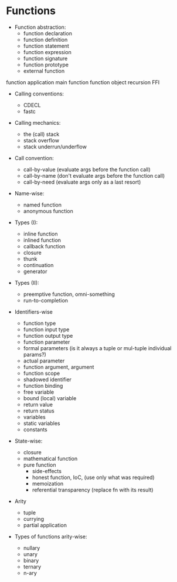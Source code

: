 # Functions


* Function abstraction:
  - function declaration
  - function definition
  - function statement
  - function expression
  - function signature
  - function prototype
  - external function


function application
main function
function object
recursion
FFI

* Calling conventions:
  - CDECL
  - fastc

* Calling mechanics:
  - the (call) stack
  - stack overflow
  - stack underrun/underflow



* Call convention:
  - call-by-value (evaluate args before the function call)
  - call-by-name (don't evaluate args before the function call)
  - call-by-need (evaluate args only as a last resort)



* Name-wise:
  - named function
  - anonymous function

* Types (I):
  - inline function
  - inlined function
  - callback function
  - closure
  - thunk
  - continuation
  - generator

* Types (II):
  - preemptive function, omni-something
  - run-to-completion

* Identifiers-wise
  - function type
  - function input type
  - function output type
  - function parameter
  - formal parameters (is it always a tuple or mul-tuple individual params?)
  - actual parameter
  - function argument, argument
  - function scope
  - shadowed identifier
  - function binding
  - free variable
  - bound (local) variable
  - return value
  - return status
  - variables
  - static variables
  - constants


* State-wise:
  - closure
  - mathematical function
  - pure function
    - side-effects
    - honest function, IoC, (use only what was required)
    - memoization
    - referential transparency (replace fn with its result)



* Arity
  - tuple
  - currying
  - partial application


* Types of functions arity-wise:
  - nullary
  - unary
  - binary
  - ternary
  - n-ary
